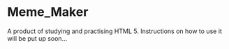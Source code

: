 # Meme_Maker

A product of studying and practising HTML 5. Instructions on how to use it will be put up soon...
